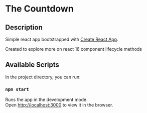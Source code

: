 # The Countdown

## Description

Simple react app bootstrapped with [Create React App](https://github.com/facebook/create-react-app).

Created to explore more on react 16 component lifecycle methods

## Available Scripts

In the project directory, you can run:

### `npm start`

Runs the app in the development mode.<br>
Open [http://localhost:3000](http://localhost:3000) to view it in the browser.

